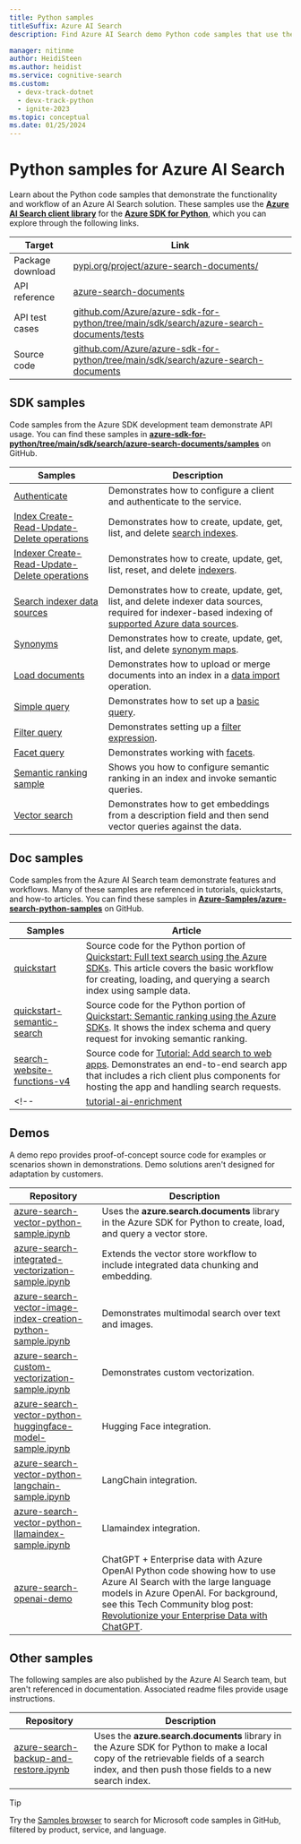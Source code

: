 ```yaml
---
title: Python samples
titleSuffix: Azure AI Search
description: Find Azure AI Search demo Python code samples that use the Azure .NET SDK for Python or REST.

manager: nitinme
author: HeidiSteen
ms.author: heidist
ms.service: cognitive-search
ms.custom:
  - devx-track-dotnet
  - devx-track-python
  - ignite-2023
ms.topic: conceptual
ms.date: 01/25/2024
---
```


# Python samples for Azure AI Search

Learn about the Python code samples that demonstrate the functionality and workflow of an Azure AI Search solution. These samples use the [**Azure AI Search client library**](/python/api/overview/azure/search-documents-readme) for the [**Azure SDK for Python**](/azure/developer/python/), which you can explore through the following links.

| Target | Link |
|--------|------|
| Package download | [pypi.org/project/azure-search-documents/](https://pypi.org/project/azure-search-documents/) |
| API reference | [azure-search-documents](/python/api/azure-search-documents)  |
| API test cases | [github.com/Azure/azure-sdk-for-python/tree/main/sdk/search/azure-search-documents/tests](https://github.com/Azure/azure-sdk-for-python/tree/main/sdk/search/azure-search-documents/tests) |
| Source code | [github.com/Azure/azure-sdk-for-python/tree/main/sdk/search/azure-search-documents](https://github.com/Azure/azure-sdk-for-python/tree/main/sdk/search/azure-search-documents)  |

## SDK samples

Code samples from the Azure SDK development team demonstrate API usage. You can find these samples in [**azure-sdk-for-python/tree/main/sdk/search/azure-search-documents/samples**](https://github.com/Azure/azure-sdk-for-python/tree/main/sdk/search/azure-search-documents/samples) on GitHub.

| Samples | Description |
|---------|-------------|
| [Authenticate](https://github.com/Azure/azure-sdk-for-python/blob/main/sdk/search/azure-search-documents/samples/sample_authentication.py) | Demonstrates how to configure a client and authenticate to the service. | 
| [Index Create-Read-Update-Delete operations](https://github.com/Azure/azure-sdk-for-python/blob/main/sdk/search/azure-search-documents/samples/sample_index_crud_operations.py) | Demonstrates how to create, update, get, list, and delete [search indexes](search-what-is-an-index.md). |
| [Indexer Create-Read-Update-Delete operations](https://github.com/Azure/azure-sdk-for-python/blob/main/sdk/search/azure-search-documents/samples/sample_indexers_operations.py) | Demonstrates how to create, update, get, list, reset, and delete [indexers](search-indexer-overview.md). |
| [Search indexer data sources](https://github.com/Azure/azure-sdk-for-python/blob/main/sdk/search/azure-search-documents/samples/sample_indexer_datasource_skillset.py) | Demonstrates how to create, update, get, list, and delete indexer data sources, required for indexer-based indexing of [supported Azure data sources](search-indexer-overview.md#supported-data-sources). |
| [Synonyms](https://github.com/Azure/azure-sdk-for-python/blob/main/sdk/search/azure-search-documents/samples/sample_synonym_map_operations.py) | Demonstrates how to create, update, get, list, and delete [synonym maps](search-synonyms.md).  |
| [Load documents](https://github.com/Azure/azure-sdk-for-python/blob/main/sdk/search/azure-search-documents/samples/sample_crud_operations.py) | Demonstrates how to upload or merge documents into an index in a [data import](search-what-is-data-import.md) operation. |
| [Simple query](https://github.com/Azure/azure-sdk-for-python/blob/main/sdk/search/azure-search-documents/samples/sample_simple_query.py) | Demonstrates how to set up a [basic query](search-query-overview.md). |
| [Filter query](https://github.com/Azure/azure-sdk-for-python/blob/main/sdk/search/azure-search-documents/samples/sample_filter_query.py) | Demonstrates setting up a [filter expression](search-filters.md). |
| [Facet query](https://github.com/Azure/azure-sdk-for-python/blob/main/sdk/search/azure-search-documents/samples/sample_facet_query.py) | Demonstrates working with [facets](search-faceted-navigation.md). |
| [Semantic ranking sample](https://github.com/Azure/azure-sdk-for-python/blob/main/sdk/search/azure-search-documents/samples/sample_semantic_search.py) | Shows you how to configure semantic ranking in an index and invoke semantic queries. |
| [Vector search](https://github.com/Azure/azure-sdk-for-python/blob/main/sdk/search/azure-search-documents/samples/sample_vector_search.py) | Demonstrates how to get embeddings from a description field and then send vector queries against the data. |

## Doc samples

Code samples from the Azure AI Search team demonstrate features and workflows. Many of these samples are referenced in tutorials, quickstarts, and how-to articles. You can find these samples in [**Azure-Samples/azure-search-python-samples**](https://github.com/Azure-Samples/azure-search-python-samples) on GitHub.

| Samples | Article |
|---------|---------|
| [quickstart](https://github.com/Azure-Samples/azure-search-python-samples/tree/main/Quickstart) | Source code for the Python portion of [Quickstart: Full text search using the Azure SDKs](search-get-started-text.md). This article covers the basic workflow for creating, loading, and querying a search index using sample data. |
| [quickstart-semantic-search](https://github.com/Azure-Samples/azure-search-python-samples/tree/main/Quickstart-Semantic-Search) | Source code for the Python portion of [Quickstart: Semantic ranking using the Azure SDKs](search-get-started-semantic.md). It shows the index schema and query request for invoking semantic ranking. |
| [search-website-functions-v4](https://github.com/Azure-Samples/azure-search-python-samples/tree/main/search-website-functions-v4) | Source code for [Tutorial: Add search to web apps](tutorial-python-overview.md). Demonstrates an end-to-end search app that includes a rich client plus components for hosting the app and handling search requests.|
<!-- | [tutorial-ai-enrichment](https://github.com/Azure-Samples/azure-search-python-samples/tree/main/Tutorial-AI-Enrichment)  | Source code for [Tutorial: Use Python and AI to generate searchable content from Azure blobs](cognitive-search-tutorial-blob-python.md). This article shows how to create a blob indexer with a cognitive skillset, where the skillset creates and transforms raw content to make it searchable or consumable. | -->

## Demos

A demo repo provides proof-of-concept source code for examples or scenarios shown in demonstrations. Demo solutions aren't designed for adaptation by customers.

| Repository | Description |
|------------|-------------|
| [azure-search-vector-python-sample.ipynb](https://github.com/Azure/azure-search-vector-samples/blob/main/demo-python/code/basic-vector-workflow/azure-search-vector-python-sample.ipynb) | Uses the **azure.search.documents** library in the Azure SDK for Python to create, load, and query a vector store. |
| [azure-search-integrated-vectorization-sample.ipynb](https://github.com/Azure/azure-search-vector-samples/blob/main/demo-python/code/integrated-vectorization/azure-search-integrated-vectorization-sample.ipynb) | Extends the vector store workflow to include integrated data chunking and embedding. |
| [azure-search-vector-image-index-creation-python-sample.ipynb](https://github.com/Azure/azure-search-vector-samples/blob/main/demo-python/code/multimodal/azure-search-vector-image-index-creation-python-sample.ipynb) | Demonstrates multimodal search over text and images. |
| [azure-search-custom-vectorization-sample.ipynb](https://github.com/Azure/azure-search-vector-samples/blob/main/demo-python/code/custom-vectorizer/azure-search-custom-vectorization-sample.ipynb) | Demonstrates custom vectorization. |
| [azure-search-vector-python-huggingface-model-sample.ipynb](https://github.com/Azure/azure-search-vector-samples/blob/main/demo-python/code/community-integration/hugging-face/azure-search-vector-python-huggingface-model-sample.ipynb) | Hugging Face integration. |
| [azure-search-vector-python-langchain-sample.ipynb](https://github.com/Azure/azure-search-vector-samples/blob/main/demo-python/code/community-integration/langchain/azure-search-vector-python-langchain-sample.ipynb) | LangChain integration. |
| [azure-search-vector-python-llamaindex-sample.ipynb](https://github.com/Azure/azure-search-vector-samples/blob/main/demo-python/code/community-integration/llamaindex/azure-search-vector-python-llamaindex-sample.ipynb) | Llamaindex integration. |
| [azure-search-openai-demo](https://github.com/Azure-Samples/azure-search-openai-demo/blob/main/README.md) | ChatGPT + Enterprise data with Azure OpenAI Python code showing how to use Azure AI Search with the large language models in Azure OpenAI. For background, see this Tech Community blog post: [Revolutionize your Enterprise Data with ChatGPT](https://techcommunity.microsoft.com/t5/ai-applied-ai-blog/revolutionize-your-enterprise-data-with-chatgpt-next-gen-apps-w/ba-p/3762087). |

## Other samples

The following samples are also published by the Azure AI Search team, but aren't referenced in documentation. Associated readme files provide usage instructions.

| Repository | Description |
|------------|-------------|
| [azure-search-backup-and-restore.ipynb](https://github.com/Azure/azure-search-vector-samples/tree/main/demo-python/code/index-backup-restore) | Uses the **azure.search.documents** library in the Azure SDK for Python to make a local copy of the retrievable fields of a search index, and then push those fields to a new search index. |

> [!TIP]
> Try the [Samples browser](/samples/browse/?languages=python&products=azure-cognitive-search) to search for Microsoft code samples in GitHub, filtered by product, service, and language.
